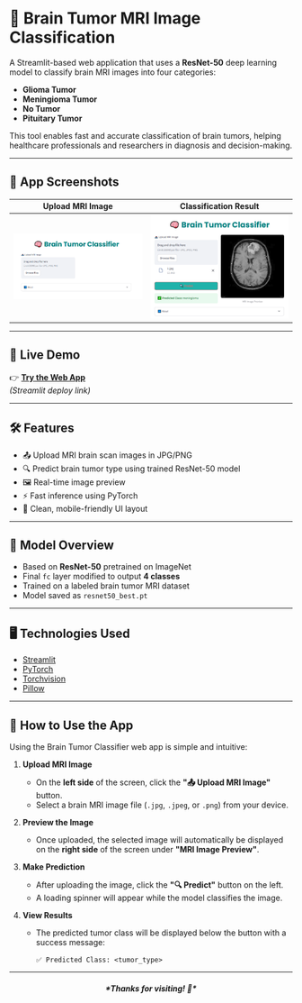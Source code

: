 # 🧠 Brain Tumor MRI Image Classification

A Streamlit-based web application that uses a **ResNet-50** deep learning model to classify brain MRI images into four categories:

- **Glioma Tumor**
- **Meningioma Tumor**
- **No Tumor**
- **Pituitary Tumor**

This tool enables fast and accurate classification of brain tumors, helping healthcare professionals and researchers in diagnosis and decision-making.

---

## 📸 App Screenshots

| Upload MRI Image                                  | Classification Result                                  |
|---------------------------------------------------|--------------------------------------------------------|
| ![Upload Screenshot](assets/first_screenshot.PNG) | ![Prediction Screenshot](assets/second_screenshot.PNG) |

---

## 🚀 Live Demo

👉 **[Try the Web App](#)**  
*(Streamlit deploy link)*

---

## 🛠 Features

- 📤 Upload MRI brain scan images in JPG/PNG
- 🔍 Predict brain tumor type using trained ResNet-50 model
- 🖼️ Real-time image preview
- ⚡ Fast inference using PyTorch
- 🧼 Clean, mobile-friendly UI layout

---

## 🧠 Model Overview

- Based on **ResNet-50** pretrained on ImageNet
- Final `fc` layer modified to output **4 classes**
- Trained on a labeled brain tumor MRI dataset
- Model saved as `resnet50_best.pt`

---

## 🖥️ Technologies Used

- [Streamlit](https://streamlit.io/)
- [PyTorch](https://pytorch.org/)
- [Torchvision](https://pytorch.org/vision/stable/index.html)
- [Pillow](https://python-pillow.org/)

---

## 🧪 How to Use the App

Using the Brain Tumor Classifier web app is simple and intuitive:

1. **Upload MRI Image**  
   - On the **left side** of the screen, click the **"📤 Upload MRI Image"** button.  
   - Select a brain MRI image file (`.jpg`, `.jpeg`, or `.png`) from your device.

2. **Preview the Image**  
   - Once uploaded, the selected image will automatically be displayed on the **right side** of the screen under **"MRI Image Preview"**.

3. **Make Prediction**  
   - After uploading the image, click the **"🔍 Predict"** button on the left.  
   - A loading spinner will appear while the model classifies the image.

4. **View Results**  
   - The predicted tumor class will be displayed below the button with a success message:
     ```
     ✅ Predicted Class: <tumor_type>
     ```
---

<h5 align="center">*Thanks for visiting! 🌟*</h5>